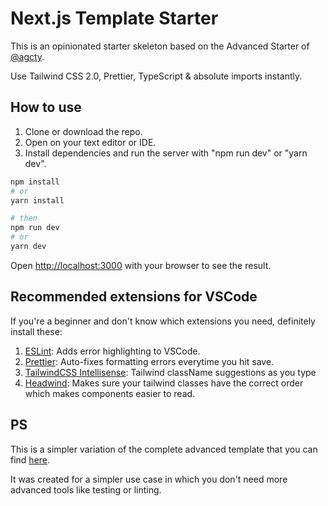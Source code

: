 # Next.js Template Starter

This is an opinionated starter skeleton based on the Advanced Starter of [@agcty](https://github.com/agcty/nextjs-advanced-starter).

Use Tailwind CSS 2.0, Prettier, TypeScript & absolute imports instantly.

## How to use

1. Clone or download the repo.
2. Open on your text editor or IDE.
3. Install dependencies and run the server with "npm run dev" or "yarn dev".

```bash
npm install
# or
yarn install

# then
npm run dev
# or
yarn dev
```

Open [http://localhost:3000](http://localhost:3000) with your browser to see the result.

## Recommended extensions for VSCode

If you're a beginner and don't know which extensions you need, definitely install these:

1. [ESLint](https://marketplace.visualstudio.com/items?itemName=dbaeumer.vscode-eslint): Adds error highlighting to VSCode.
2. [Prettier](https://marketplace.visualstudio.com/items?itemName=esbenp.prettier-vscode): Auto-fixes formatting errors everytime you hit save.
3. [TailwindCSS Intellisense](https://marketplace.visualstudio.com/items?itemName=bradlc.vscode-tailwindcss): Tailwind className suggestions as you type
4. [Headwind](https://marketplace.visualstudio.com/items?itemName=heybourn.headwind): Makes sure your tailwind classes have the correct order which makes components easier to read.

## PS

This is a simpler variation of the complete advanced template that you can find [here](https://github.com/agcty/nextjs-advanced-starter).

It was created for a simpler use case in which you don't need more advanced tools like testing or linting.
